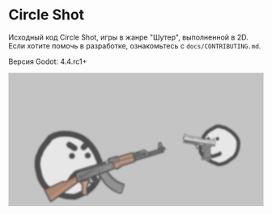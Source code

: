 # Circle Shot

Исходный код Circle Shot, игры в жанре "Шутер", выполненной в 2D. Если хотите помочь в разработке, ознакомьтесь с `docs/CONTRIBUTING.md`.

Версия Godot: 4.4.rc1+

![Фон меню](./menu/main/background.png)
